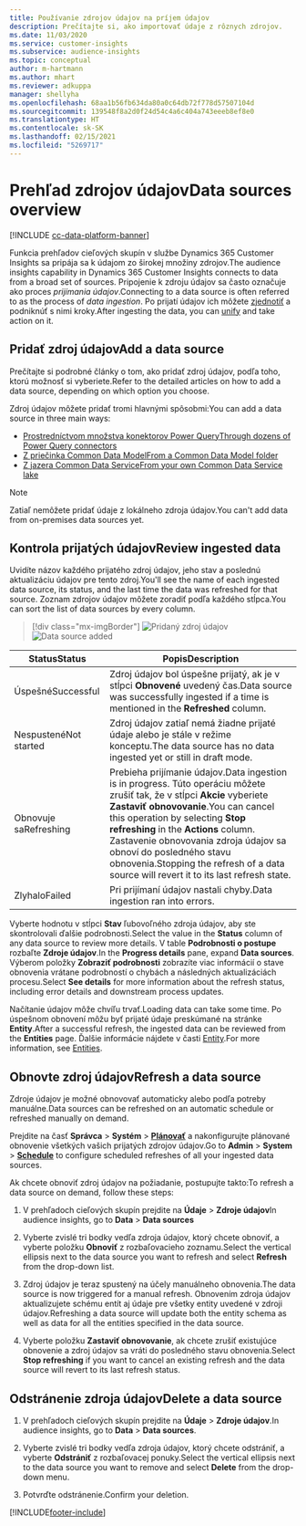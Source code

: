 ```yaml
---
title: Používanie zdrojov údajov na príjem údajov
description: Prečítajte si, ako importovať údaje z rôznych zdrojov.
ms.date: 11/03/2020
ms.service: customer-insights
ms.subservice: audience-insights
ms.topic: conceptual
author: m-hartmann
ms.author: mhart
ms.reviewer: adkuppa
manager: shellyha
ms.openlocfilehash: 68aa1b56fb634da80a0c64db72f778d57507104d
ms.sourcegitcommit: 139548f8a2d0f24d54c4a6c404a743eeeb8ef8e0
ms.translationtype: HT
ms.contentlocale: sk-SK
ms.lasthandoff: 02/15/2021
ms.locfileid: "5269717"
---
```

# <a name="data-sources-overview"></a><span data-ttu-id="02170-103">Prehľad zdrojov údajov</span><span class="sxs-lookup"><span data-stu-id="02170-103">Data sources overview</span></span>

[!INCLUDE [cc-data-platform-banner](../includes/cc-data-platform-banner.md)]

<span data-ttu-id="02170-104">Funkcia prehľadov cieľových skupín v službe Dynamics 365 Customer Insights sa pripája sa k údajom zo širokej množiny zdrojov.</span><span class="sxs-lookup"><span data-stu-id="02170-104">The audience insights capability in Dynamics 365 Customer Insights connects to data from a broad set of sources.</span></span> <span data-ttu-id="02170-105">Pripojenie k zdroju údajov sa často označuje ako proces *prijímania údajov*.</span><span class="sxs-lookup"><span data-stu-id="02170-105">Connecting to a data source is often referred to as the process of *data ingestion*.</span></span> <span data-ttu-id="02170-106">Po prijatí údajov ich môžete [zjednotiť](data-unification.md) a podniknúť s nimi kroky.</span><span class="sxs-lookup"><span data-stu-id="02170-106">After ingesting the data, you can [unify](data-unification.md) and take action on it.</span></span>

## <a name="add-a-data-source"></a><span data-ttu-id="02170-107">Pridať zdroj údajov</span><span class="sxs-lookup"><span data-stu-id="02170-107">Add a data source</span></span>

<span data-ttu-id="02170-108">Prečítajte si podrobné články o tom, ako pridať zdroj údajov, podľa toho, ktorú možnosť si vyberiete.</span><span class="sxs-lookup"><span data-stu-id="02170-108">Refer to the detailed articles on how to add a data source, depending on which option you choose.</span></span>

<span data-ttu-id="02170-109">Zdroj údajov môžete pridať tromi hlavnými spôsobmi:</span><span class="sxs-lookup"><span data-stu-id="02170-109">You can add a data source in three main ways:</span></span>

- [<span data-ttu-id="02170-110">Prostredníctvom množstva konektorov Power Query</span><span class="sxs-lookup"><span data-stu-id="02170-110">Through dozens of Power Query connectors</span></span>](connect-power-query.md)
- [<span data-ttu-id="02170-111">Z priečinka Common Data Model</span><span class="sxs-lookup"><span data-stu-id="02170-111">From a Common Data Model folder</span></span>](connect-common-data-model.md)
- [<span data-ttu-id="02170-112">Z jazera Common Data Service</span><span class="sxs-lookup"><span data-stu-id="02170-112">From your own Common Data Service lake</span></span>](connect-common-data-service-lake.md)

> [!NOTE]
> <span data-ttu-id="02170-113">Zatiaľ nemôžete pridať údaje z lokálneho zdroja údajov.</span><span class="sxs-lookup"><span data-stu-id="02170-113">You can't add data from on-premises data sources yet.</span></span>

## <a name="review-ingested-data"></a><span data-ttu-id="02170-114">Kontrola prijatých údajov</span><span class="sxs-lookup"><span data-stu-id="02170-114">Review ingested data</span></span>

<span data-ttu-id="02170-115">Uvidíte názov každého prijatého zdroj údajov, jeho stav a poslednú aktualizáciu údajov pre tento zdroj.</span><span class="sxs-lookup"><span data-stu-id="02170-115">You'll see the name of each ingested data source, its status, and the last time the data was refreshed for that source.</span></span> <span data-ttu-id="02170-116">Zoznam zdrojov údajov môžete zoradiť podľa každého stĺpca.</span><span class="sxs-lookup"><span data-stu-id="02170-116">You can sort the list of data sources by every column.</span></span>

> [!div class="mx-imgBorder"]
> <span data-ttu-id="02170-117">![Pridaný zdroj údajov](media/configure-data-datasource-added.png "Pridaný zdroj údajov")</span><span class="sxs-lookup"><span data-stu-id="02170-117">![Data source added](media/configure-data-datasource-added.png "Data source added")</span></span>

|<span data-ttu-id="02170-118">Status</span><span class="sxs-lookup"><span data-stu-id="02170-118">Status</span></span>  |<span data-ttu-id="02170-119">Popis</span><span class="sxs-lookup"><span data-stu-id="02170-119">Description</span></span>  |
|---------|---------|
|<span data-ttu-id="02170-120">Úspešné</span><span class="sxs-lookup"><span data-stu-id="02170-120">Successful</span></span>   |<span data-ttu-id="02170-121">Zdroj údajov bol úspešne prijatý, ak je v stĺpci **Obnovené** uvedený čas.</span><span class="sxs-lookup"><span data-stu-id="02170-121">Data source was successfully ingested if a time is mentioned in the **Refreshed** column.</span></span>
|<span data-ttu-id="02170-122">Nespustené</span><span class="sxs-lookup"><span data-stu-id="02170-122">Not started</span></span>   |<span data-ttu-id="02170-123">Zdroj údajov zatiaľ nemá žiadne prijaté údaje alebo je stále v režime konceptu.</span><span class="sxs-lookup"><span data-stu-id="02170-123">The data source has no data ingested yet or still in draft mode.</span></span>         |
|<span data-ttu-id="02170-124">Obnovuje sa</span><span class="sxs-lookup"><span data-stu-id="02170-124">Refreshing</span></span>    |<span data-ttu-id="02170-125">Prebieha prijímanie údajov.</span><span class="sxs-lookup"><span data-stu-id="02170-125">Data ingestion is in progress.</span></span> <span data-ttu-id="02170-126">Túto operáciu môžete zrušiť tak, že v stĺpci **Akcie** vyberiete **Zastaviť obnovovanie**.</span><span class="sxs-lookup"><span data-stu-id="02170-126">You can cancel this operation by selecting **Stop refreshing** in the **Actions** column.</span></span> <span data-ttu-id="02170-127">Zastavenie obnovovania zdroja údajov sa obnoví do posledného stavu obnovenia.</span><span class="sxs-lookup"><span data-stu-id="02170-127">Stopping the refresh of a data source will revert it to its last refresh state.</span></span>       |
|<span data-ttu-id="02170-128">Zlyhalo</span><span class="sxs-lookup"><span data-stu-id="02170-128">Failed</span></span>     |<span data-ttu-id="02170-129">Pri prijímaní údajov nastali chyby.</span><span class="sxs-lookup"><span data-stu-id="02170-129">Data ingestion ran into errors.</span></span>         |

<span data-ttu-id="02170-130">Vyberte hodnotu v stĺpci **Stav** ľubovoľného zdroja údajov, aby ste skontrolovali ďalšie podrobnosti.</span><span class="sxs-lookup"><span data-stu-id="02170-130">Select the value in the **Status** column of any data source to review more details.</span></span> <span data-ttu-id="02170-131">V table **Podrobnosti o postupe** rozbaľte **Zdroje údajov**.</span><span class="sxs-lookup"><span data-stu-id="02170-131">In the **Progress details** pane, expand **Data sources**.</span></span> <span data-ttu-id="02170-132">Výberom položky **Zobraziť podrobnosti** zobrazíte viac informácií o stave obnovenia vrátane podrobností o chybách a následných aktualizáciách procesu.</span><span class="sxs-lookup"><span data-stu-id="02170-132">Select **See details** for more information about the refresh status, including error details and downstream process updates.</span></span>

<span data-ttu-id="02170-133">Načítanie údajov môže chvíľu trvať.</span><span class="sxs-lookup"><span data-stu-id="02170-133">Loading data can take some time.</span></span> <span data-ttu-id="02170-134">Po úspešnom obnovení môžu byť prijaté údaje preskúmané na stránke **Entity**.</span><span class="sxs-lookup"><span data-stu-id="02170-134">After a successful refresh, the ingested data can be reviewed from the **Entities** page.</span></span> <span data-ttu-id="02170-135">Ďalšie informácie nájdete v časti [Entity](entities.md).</span><span class="sxs-lookup"><span data-stu-id="02170-135">For more information, see [Entities](entities.md).</span></span>

## <a name="refresh-a-data-source"></a><span data-ttu-id="02170-136">Obnovte zdroj údajov</span><span class="sxs-lookup"><span data-stu-id="02170-136">Refresh a data source</span></span>

<span data-ttu-id="02170-137">Zdroje údajov je možné obnovovať automaticky alebo podľa potreby manuálne.</span><span class="sxs-lookup"><span data-stu-id="02170-137">Data sources can be refreshed on an automatic schedule or refreshed manually on demand.</span></span> 

<span data-ttu-id="02170-138">Prejdite na časť **Správca** > **Systém** > [**Plánovať**](system.md#schedule-tab) a nakonfigurujte plánované obnovenie všetkých vašich prijatých zdrojov údajov.</span><span class="sxs-lookup"><span data-stu-id="02170-138">Go to **Admin** > **System** > [**Schedule**](system.md#schedule-tab) to configure scheduled refreshes of all your ingested data sources.</span></span>

<span data-ttu-id="02170-139">Ak chcete obnoviť zdroj údajov na požiadanie, postupujte takto:</span><span class="sxs-lookup"><span data-stu-id="02170-139">To refresh a data source on demand, follow these steps:</span></span>

1. <span data-ttu-id="02170-140">V prehľadoch cieľových skupín prejdite na **Údaje** > **Zdroje údajov**</span><span class="sxs-lookup"><span data-stu-id="02170-140">In audience insights, go to **Data** > **Data sources**</span></span>

2. <span data-ttu-id="02170-141">Vyberte zvislé tri bodky vedľa zdroja údajov, ktorý chcete obnoviť, a vyberte položku **Obnoviť** z rozbaľovacieho zoznamu.</span><span class="sxs-lookup"><span data-stu-id="02170-141">Select the vertical ellipsis next to the data source you want to refresh and select **Refresh** from the drop-down list.</span></span>

3. <span data-ttu-id="02170-142">Zdroj údajov je teraz spustený na účely manuálneho obnovenia.</span><span class="sxs-lookup"><span data-stu-id="02170-142">The data source is now triggered for a manual refresh.</span></span> <span data-ttu-id="02170-143">Obnovením zdroja údajov aktualizujete schému entít aj údaje pre všetky entity uvedené v zdroji údajov.</span><span class="sxs-lookup"><span data-stu-id="02170-143">Refreshing a data source will update both the entity schema as well as data for all the entities specified in the data source.</span></span>

4. <span data-ttu-id="02170-144">Vyberte položku **Zastaviť obnovovanie**, ak chcete zrušiť existujúce obnovenie a zdroj údajov sa vráti do posledného stavu obnovenia.</span><span class="sxs-lookup"><span data-stu-id="02170-144">Select **Stop refreshing** if you want to cancel an existing refresh and the data source will revert to its last refresh status.</span></span>

## <a name="delete-a-data-source"></a><span data-ttu-id="02170-145">Odstránenie zdroja údajov</span><span class="sxs-lookup"><span data-stu-id="02170-145">Delete a data source</span></span>

1. <span data-ttu-id="02170-146">V prehľadoch cieľových skupín prejdite na **Údaje** > **Zdroje údajov**.</span><span class="sxs-lookup"><span data-stu-id="02170-146">In audience insights, go to **Data** > **Data sources**.</span></span>

2. <span data-ttu-id="02170-147">Vyberte zvislé tri bodky vedľa zdroja údajov, ktorý chcete odstrániť, a vyberte **Odstrániť** z rozbaľovacej ponuky.</span><span class="sxs-lookup"><span data-stu-id="02170-147">Select the vertical ellipsis next to the data source you want to remove and select **Delete** from the drop-down menu.</span></span>

3. <span data-ttu-id="02170-148">Potvrďte odstránenie.</span><span class="sxs-lookup"><span data-stu-id="02170-148">Confirm your deletion.</span></span>


[!INCLUDE[footer-include](../includes/footer-banner.md)]